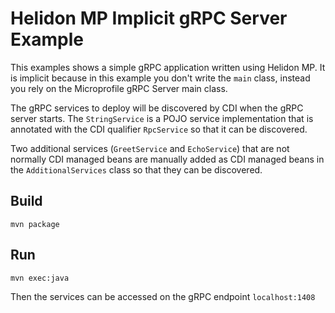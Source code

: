 
# Helidon MP Implicit gRPC Server Example

This examples shows a simple gRPC application written using Helidon MP.
It is implicit because in this example you don't write the
`main` class, instead you rely on the Microprofile gRPC Server main class.

The gRPC services to deploy will be discovered by CDI when the gRPC server starts.
The `StringService` is a POJO service implementation that is annotated with the
CDI qualifier `RpcService` so that it can be discovered.

Two additional services (`GreetService` and `EchoService`) that are not normally CDI
managed beans are manually added as CDI managed beans in the `AdditionalServices` class
so that they can be discovered.
  

## Build

```
mvn package
```

## Run

```
mvn exec:java
```

Then the services can be accessed on the gRPC endpoint `localhost:1408`
